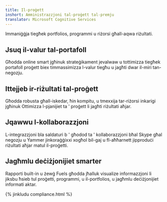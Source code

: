 ```yaml
---
title: Il-proġett
inshort: Amministrazzjoni tal-proġett tal-premju
translator: Microsoft Cognitive Services
---
```


Immaniġġja tiegħek portfolios, programmi u riżorsi għall-aqwa riżultati.

## Jsuq il-valur tal-portafoll
Għodda online smart jgħinuk strateġikament jevalwaw u tottimizza tiegħek portafoll proġett biex timmassimizza l-valur tiegħu u jagħti dwar il-miri tan-negozju. 

## Ittejjeb ir-riżultati tal-proġett
Għodda robusta għall-iskedar, ħin kompitu, u tmexxija tar-riżorsi inkarigi jgħinuk Ottimizza l-pjanijiet ta ' proġett li jagħti riżultati aħjar. 

## Jqawwu l-kollaborazzjoni
L-integrazzjoni bla saldaturi b ' għodod ta ' kollaborazzjoni bħal Skype għal negozju u Yammer jinkoraġġixxi xogħol bil-gaj u fl-aħħarnett jipproduċi riżultati aħjar matul il-proġetti. 

## Jagħmlu deċiżjonijiet smarter 
Rapporti built-in u żewġ Fuels għodda jħalluk visualize informazzjoni li jiksbu ħsieb tul proġetti, programmi, u il-portfolios, u jagħmlu deċiżjonijiet informati aktar. 

{% jinkludu compliance.html %}



